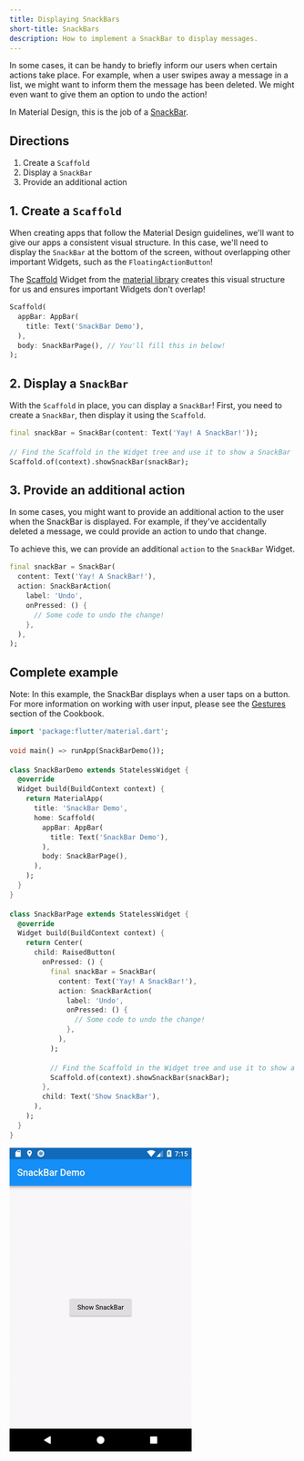 ```yaml
---
title: Displaying SnackBars
short-title: SnackBars
description: How to implement a SnackBar to display messages.
---
```


In some cases, it can be handy to briefly inform our users when certain actions
take place. For example, when a user swipes away a message in a list, we might
want to inform them the message has been deleted. We might even want to give
them an option to undo the action!

In Material Design, this is the job of a
[SnackBar](https://docs.flutter.io/flutter/material/SnackBar-class.html).

## Directions

  1. Create a `Scaffold`
  2. Display a `SnackBar`
  3. Provide an additional action

## 1. Create a `Scaffold`

When creating apps that follow the Material Design guidelines, we'll want to
give our apps a consistent visual structure. In this case, we'll need to display
the `SnackBar` at the bottom of the screen, without overlapping other important
Widgets, such as the `FloatingActionButton`!

The [Scaffold](https://docs.flutter.io/flutter/material/Scaffold-class.html)
Widget from the
[material library](https://docs.flutter.io/flutter/material/material-library.html)
creates this visual structure for us and ensures important Widgets don't
overlap!

<!-- skip -->
```dart
Scaffold(
  appBar: AppBar(
    title: Text('SnackBar Demo'),
  ),
  body: SnackBarPage(), // You'll fill this in below!
);
```

## 2. Display a `SnackBar`

With the `Scaffold` in place, you can display a `SnackBar`! First, you need to
create a `SnackBar`, then display it using the `Scaffold`.

<!-- skip -->
```dart
final snackBar = SnackBar(content: Text('Yay! A SnackBar!'));

// Find the Scaffold in the Widget tree and use it to show a SnackBar
Scaffold.of(context).showSnackBar(snackBar);
```

## 3. Provide an additional action

In some cases, you might want to provide an additional action to the user when
the SnackBar is displayed. For example, if they've accidentally deleted a
message, we could provide an action to undo that change.

To achieve this, we can provide an additional `action` to the `SnackBar` Widget.

```dart
final snackBar = SnackBar(
  content: Text('Yay! A SnackBar!'),
  action: SnackBarAction(
    label: 'Undo',
    onPressed: () {
      // Some code to undo the change!
    },
  ),
);
```

## Complete example

Note: In this example, the SnackBar displays when a user taps on a button. For
more information on working with user input, please see the
[Gestures](/docs/cookbook/#gestures) section of the Cookbook.

```dart
import 'package:flutter/material.dart';

void main() => runApp(SnackBarDemo());

class SnackBarDemo extends StatelessWidget {
  @override
  Widget build(BuildContext context) {
    return MaterialApp(
      title: 'SnackBar Demo',
      home: Scaffold(
        appBar: AppBar(
          title: Text('SnackBar Demo'),
        ),
        body: SnackBarPage(),
      ),
    );
  }
}

class SnackBarPage extends StatelessWidget {
  @override
  Widget build(BuildContext context) {
    return Center(
      child: RaisedButton(
        onPressed: () {
          final snackBar = SnackBar(
            content: Text('Yay! A SnackBar!'),
            action: SnackBarAction(
              label: 'Undo',
              onPressed: () {
                // Some code to undo the change!
              },
            ),
          );

          // Find the Scaffold in the Widget tree and use it to show a SnackBar!
          Scaffold.of(context).showSnackBar(snackBar);
        },
        child: Text('Show SnackBar'),
      ),
    );
  }
}
```

![SnackBar Demo](/images/cookbook/snackbar.gif)
